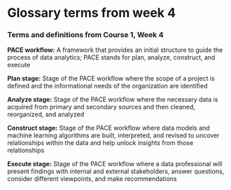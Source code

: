 # Glossary terms from week 4

### Terms and definitions from Course 1, Week 4

**PACE workflow:** A framework that provides an initial structure to guide the process of data analytics; PACE stands for plan, analyze, construct, and execute

**Plan stage:** Stage of the PACE workflow where the scope of a project is defined and the informational needs of the organization are identified

**Analyze stage:** Stage of the PACE workflow where the necessary data is acquired from primary and secondary sources and then cleaned, reorganized, and analyzed

**Construct stage:** Stage of the PACE workflow where data models and machine learning algorithms are built, interpreted, and revised to uncover relationships within the data and help unlock insights from those relationships

**Execute stage:** Stage of the PACE workflow where a data professional will present findings with internal and external stakeholders, answer questions, consider different viewpoints, and make recommendations
